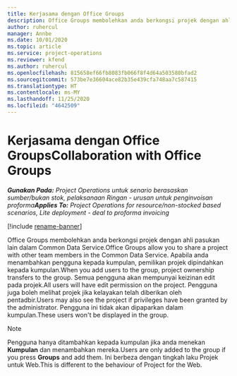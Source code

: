 ```yaml
---
title: Kerjasama dengan Office Groups
description: Office Groups membolehkan anda berkongsi projek dengan ahli pasukan lain dalam Common Data Service.
author: ruhercul
manager: Annbe
ms.date: 10/01/2020
ms.topic: article
ms.service: project-operations
ms.reviewer: kfend
ms.author: ruhercul
ms.openlocfilehash: 815658ef66fb8083fb066f8f4d64a503580bfad2
ms.sourcegitcommit: 573be7e36604ace82b35e439cfa748aa7c587415
ms.translationtype: HT
ms.contentlocale: ms-MY
ms.lasthandoff: 11/25/2020
ms.locfileid: "4642509"
---
```

# <a name="collaboration-with-office-groups"></a><span data-ttu-id="8b2aa-103">Kerjasama dengan Office Groups</span><span class="sxs-lookup"><span data-stu-id="8b2aa-103">Collaboration with Office Groups</span></span>

<span data-ttu-id="8b2aa-104">_**Gunakan Pada:** Project Operations untuk senario berasaskan sumber/bukan stok, pelaksanaan Ringan - urusan untuk penginvoisan proforma_</span><span class="sxs-lookup"><span data-stu-id="8b2aa-104">_**Applies To:** Project Operations for resource/non-stocked based scenarios, Lite deployment - deal to proforma invoicing_</span></span>

[!include [rename-banner](~/includes/cc-data-platform-banner.md)]

<span data-ttu-id="8b2aa-105">Office Groups membolehkan anda berkongsi projek dengan ahli pasukan lain dalam Common Data Service.</span><span class="sxs-lookup"><span data-stu-id="8b2aa-105">Office Groups allow you to share a project with other team members in the Common Data Service.</span></span> <span data-ttu-id="8b2aa-106">Apabila anda menambahkan pengguna kepada kumpulan, pemilikan projek dipindahkan kepada kumpulan.</span><span class="sxs-lookup"><span data-stu-id="8b2aa-106">When you add users to the group, project ownership transfers to the group.</span></span> <span data-ttu-id="8b2aa-107">Semua pengguna akan mempunyai keizinan edit pada projek.</span><span class="sxs-lookup"><span data-stu-id="8b2aa-107">All users will have edit permission on the project.</span></span> <span data-ttu-id="8b2aa-108">Pengguna juga boleh melihat projek jika kelayakan telah diberikan oleh pentadbir.</span><span class="sxs-lookup"><span data-stu-id="8b2aa-108">Users may also see the project if privileges have been granted by the administrator.</span></span> <span data-ttu-id="8b2aa-109">Pengguna ini tidak akan dipaparkan dalam kumpulan.</span><span class="sxs-lookup"><span data-stu-id="8b2aa-109">These users won't be displayed in the group.</span></span>

> [!NOTE] 
> <span data-ttu-id="8b2aa-110">Pengguna hanya ditambahkan kepada kumpulan jika anda menekan **Kumpulan** dan menambahkan mereka.</span><span class="sxs-lookup"><span data-stu-id="8b2aa-110">Users are only added to the group if you press **Groups** and add them.</span></span> <span data-ttu-id="8b2aa-111">Ini berbeza dengan tingkah laku Projek untuk Web.</span><span class="sxs-lookup"><span data-stu-id="8b2aa-111">This is different to the behaviour of Project for the Web.</span></span> 

